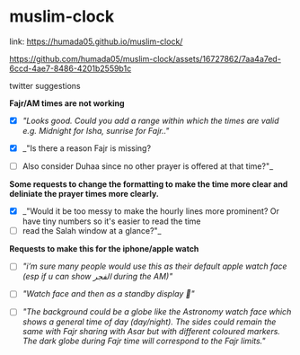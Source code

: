 # muslim-clock

link: https://humada05.github.io/muslim-clock/

https://github.com/humada05/muslim-clock/assets/16727862/7aa4a7ed-6ccd-4ae7-8486-4201b2559b1c


twitter suggestions

**Fajr/AM times are not working**

- [x] _"Looks good. Could you add a range within which the times are valid e.g. Midnight for Isha, sunrise for Fajr.."_

- [x] _"Is there a reason Fajr is missing?
- [ ] Also consider Duhaa since no other prayer is offered at that time?"_

**Some requests to change the formatting to make the time more clear and deliniate the prayer times more clearly.**
- [x] _"Would it be too messy to make the hourly lines more prominent? Or have tiny numbers so it's easier to read the time
- [ ] read the Salah window at a glance?"_

**Requests to make this for the iphone/apple watch**
- [ ] _"i’m sure many people would use this as their default apple watch face (esp if u can show الفجر during the AM)"_

- [ ] _"Watch face and then as a standby display 👀"_

- [ ] _"The background could be a globe like the Astronomy watch face which shows a general time of day (day/night). The sides could remain the same with Fajr sharing with Asar but with different coloured markers. The dark globe during Fajr time will correspond to the Fajr limits."_
